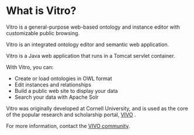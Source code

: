 # What is Vitro?
Vitro is a general-purpose web-based ontology and instance editor with customizable public browsing. 
 
Vitro is an integrated ontology editor and semantic web application.

Vitro is a Java web application that runs in a Tomcat servlet container.

With Vitro, you can:

* Create or load ontologies in OWL format
* Edit instances and relationships
* Build a public web site to display your data
* Search your data with Apache Solr

Vitro was originally developed at Cornell University, and is used as the core of the popular
research and scholarship portal, [VIVO](http://vivoweb.org) .

For more information, contact the [VIVO community](http://www.vivoweb.org/support/user-feedback).

